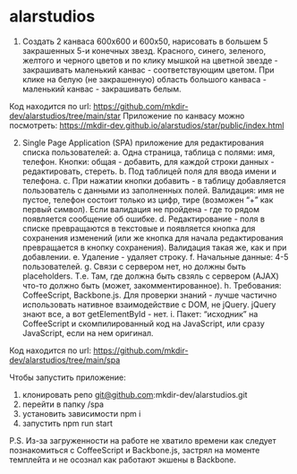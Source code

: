 # alarstudios

1. Создать 2 канваса 600x600 и 600x50, нарисовать в большем 5 закрашенных 5-и конечных звезд. Красного, синего, зеленого, желтого и черного цветов и по клику мышкой на цветной звезде - 
закрашивать маленький канвас - соответствующим цветом. При клике на белую (не закрашенную) область большого канваса - маленький канвас - закрашивать белым.

Код находится по url: https://github.com/mkdir-dev/alarstudios/tree/main/star
Приложение по канвасу можно посмотреть: https://mkdir-dev.github.io/alarstudios/star/public/index.html

2. Single Page Application (SPA) приложение для редактирования списка пользователей:
a. Одна страница, таблица с полями: имя, телефон. Кнопки: общая - добавить, для каждой строки данных - редактировать, стереть.
b. Под таблицей поля для ввода имени и телефона.
c. При нажатии кнопки добавить - в таблицу добавляется пользователь с данными из заполненных полей. Валидация: имя не пустое, телефон состоит только из цифр, тире (возможен “+” как первый символ). 
Если валидация не пройдена - где то рядом появляется сообщение об ошибке.
d. Редактирование - поля в списке превращаются в текстовые и появляется кнопка для сохранения изменений (или же кнопка для начала редактирования превращается в кнопку сохранения). Валидация такая же, 
как и при добавлении.
e. Удаление - удаляет строку.
f. Начальные данные: 4-5 пользователей.
g. Связи с сервером нет, но должны быть placeholders. Т.е. Там, где должна быть свзяль с сервером (AJAX) что-то должно быть (может, закомментированное).
h. Требования: CoffeeScript, Backbone.js. Для проверки знаний - лучше частично использовать нативное взаимодействие с DOM, не jQuery. jQuery знают все, а вот getElementById - нет.
i. Пакет: “исходник” на CoffeeScript и скомпилированный код на JavaScript, или сразу JavaScript, если на нем оригинал.

Код находится по url: https://github.com/mkdir-dev/alarstudios/tree/main/spa

Чтобы запустить приложение:
1) клонировать репо git@github.com:mkdir-dev/alarstudios.git
2) перейти в папку /spa
3) установить зависимости npm i
4) запустить npm run start

P.S. Из-за загруженности на работе не хватило времени как следует познакомиться с CoffeeScript и Backbone.js, застрял на моменте темплейта и не осознал как работают экшены в Backbone.
